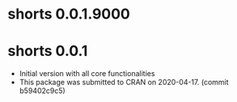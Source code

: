 # shorts 0.0.1.9000


# shorts 0.0.1

* Initial version with all core functionalities
* This package was submitted to CRAN on 2020-04-17. (commit b59402c9c5)  
